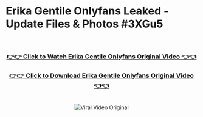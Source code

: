 # Erika Gentile Onlyfans Leaked - Update Files & Photos #3XGu5


<br>
<div align="center">
<h3><a href="https://links2leaks.com/erikagentile" rel="nofollow">👉👉 Click to Watch Erika Gentile Onlyfans Original Video 👈👈</a></h3>
<h3><a href="https://links2leaks.com/erikagentile" rel="nofollow">👉👉 Click to Download Erika Gentile Onlyfans Original Video 👈👈</a></h3>
<br>
<a href="https://links2leaks.com/erikagentile" rel="nofollow"><img src="https://i.ibb.co/Gkj2r4b/banner.png" alt="Viral Video Original" style="max-width: 100%; display: inline-block;" data-target="animated-image.originalImage"></a>
</div>
